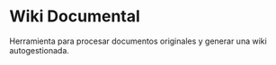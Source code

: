 # Wiki Documental

Herramienta para procesar documentos originales y generar una wiki autogestionada.

